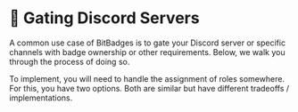 # 🔮 Gating Discord Servers

A common use case of BitBadges is to gate your Discord server or specific channels with badge ownership or other requirements. Below, we walk you through the process of doing so.

To implement, you will need to handle the assignment of roles somewhere. For this, you have two options. Both are similar but have different tradeoffs / implementations.

###
